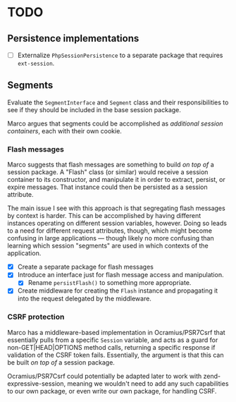 # TODO

## Persistence implementations

- [ ] Externalize `PhpSessionPersistence` to a separate package that requires
  `ext-session`.

## Segments

Evaluate the `SegmentInterface` and `Segment` class and their responsibilities
to see if they should be included in the base session package.

Marco argues that segments could be accomplished as _additional session
containers_, each with their own cookie.

### Flash messages

Marco suggests that flash messages are something to build _on top of_ a
session package. A "Flash" class (or similar) would receive a session
container to its constructor, and manipulate it in order to extract,
persist, or expire messages. That instance could then be persisted as a
session attribute.

The main issue I see with this approach is that segregating flash messages by
context is harder. This can be accomplished by having different instances
operating on different session variables, however. Doing so leads to a need for
different request attributes, though, which might become confusing in large
applications — though likely no more confusing than learning which session
"segments" are used in which contexts of the application.

- [x] Create a separate package for flash messages
- [x] Introduce an interface just for flash message access and manipulation.
  - [x] Rename `persistFlash()` to something more appropriate.
- [x] Create middleware for creating the `Flash` instance and propagating it
  into the request delegated by the middleware.

### CSRF protection

Marco has a middleware-based implementation in Ocramius/PSR7Csrf that
essentially pulls from a specific `Session` variable, and acts as a guard for
non-GET|HEAD|OPTIONS method calls, returning a specific response if validation
of the CSRF token fails. Essentially, the argument is that this can be built _on
top of_ a session package.

Ocramius/PSR7Csrf could potentially be adapted later to work with
zend-expressive-session, meaning we wouldn't need to add any such capabilities
to our own package, or even write our own package, for handling CSRF.

